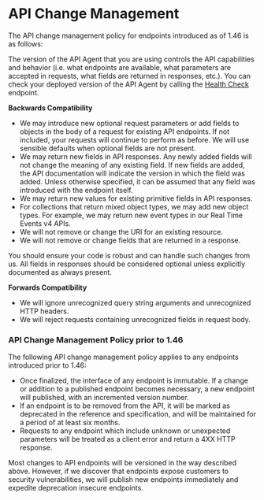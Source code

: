 # API Change Management

The API change management policy for endpoints introduced as of 1.46 is as follows:

The version of the API Agent that you are using controls the API capabilities and behavior \(i.e. what endpoints are available, what parameters are accepted in requests, what fields are returned in responses, etc.\). You can check your deployed version of the API Agent by calling the [Health Check](https://developers.symphony.com/restapi/reference#health-check-v3) endpoint.

**Backwards Compatibility**

* We may introduce new optional request parameters or add fields to objects in the body of a request for existing API endpoints. If not included, your requests will continue to perform as before. We will use sensible defaults when optional fields are not present.
* We may return new fields in API responses. Any newly added fields will not change the meaning of any existing field. If new fields are added, the API documentation will indicate the version in which the field was added. Unless otherwise specified, it can be assumed that any field was introduced with the endpoint itself.
* We may return new values for existing primitive fields in API responses.
* For collections that return mixed object types, we may add new object types. For example, we may return new event types in our Real Time Events v4 APIs.
* We will not remove or change the URI for an existing resource.
* We will not remove or change fields that are returned in a response.

You should ensure your code is robust and can handle such changes from us. All fields in responses should be considered optional unless explicitly documented as always present.

**Forwards Compatibility**

* We will ignore unrecognized query string arguments and unrecognized HTTP headers.
* We will reject requests containing unrecognized fields in request body.

### API Change Management Policy prior to 1.46

The following API change management policy applies to any endpoints introduced prior to 1.46:

* Once finalized, the interface of any endpoint is immutable. If a change or addition to a published endpoint becomes necessary, a new endpoint will published, with an incremented version number.
* If an endpoint is to be removed from the API, it will be marked as deprecated in the reference and specification, and will be maintained for a period of at least six months.
* Requests to any endpoint which include unknown or unexpected parameters will be treated as a client error and return a 4XX HTTP response.

Most changes to API endpoints will be versioned in the way described above. However, if we discover that endpoints expose customers to security vulnerabilities, we will publish new endpoints immediately and expedite deprecation insecure endpoints.  


